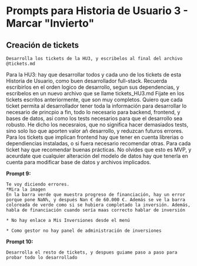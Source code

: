 # Prompts para Historia de Usuario 3 - Marcar "Invierto"

## Creación de tickets

```
Desarrolla los tickets de la HU3, y escribelos al final del archivo @tickets.md 
```

Para la HU3:  hay que desarrollar todos y cada uno de los tickets de esta Historia de Usuario, como buen desarrollador full-stack. Recuerda escribirlos en el orden logico de desarrollo, segun sus dependencias, y escribelos en un nuevo archivo que se llame tickets_HU3.md
Fijate en los tickets escritos anteriormente, que son muy completos. Quiero que cada ticket permita al desarrollador tener toda la información para desarrollar lo necesario de princpio a fin, todo lo necesario para backend, frontend, y bases de datos, así como los tests necesarios para que el desarrollo sea robusto. He dicho los necesraios, que no significa hacer demasiados tests, sino solo lso que aporten valor añ desarrollo, y reduzcan futuros errores. Para los tickets que implican frontend hay que tener en cuenta librerias o dependiencias instaladas, o si fuera necesario recomendar otras. Para cada ticket hay que recomendar buenas prácticas. No olvides que esto es MVP, y aceurdate que cualquier alteración del modelo de datos hay que tenerla en cuenta para modificar base de datos y archivos implicados. 



**Prompt 9:**
```
Te voy diciendo errores. 
*Mira la imagen 
En la barra verde que muestra progreso de financiación, hay un error porque pone NaN%, y después Nan € de 60.000 €. Además se ve la barra coloreada de verde como si se hubiera completado la inversión. Además, habla de financiación cuando sería maas correcto hablar de inversión

* No hay enlace a Mis Inversiones desde el menú

* Como gestor no hay panel de administración de inversiones
```

**Prompt 10:**
```
Desarrolla el resto de tickets, y despues guiame paso a paso para probar todo lo desarrollado
```